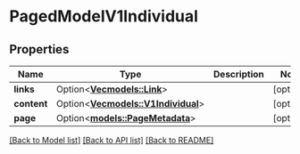 # PagedModelV1Individual

## Properties

Name | Type | Description | Notes
------------ | ------------- | ------------- | -------------
**links** | Option<[**Vec<models::Link>**](Link.md)> |  | [optional]
**content** | Option<[**Vec<models::V1Individual>**](V1Individual.md)> |  | [optional]
**page** | Option<[**models::PageMetadata**](PageMetadata.md)> |  | [optional]

[[Back to Model list]](../README.md#documentation-for-models) [[Back to API list]](../README.md#documentation-for-api-endpoints) [[Back to README]](../README.md)



